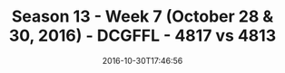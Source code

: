 ---
title: Season 13 - Week 7 (October 28 & 30, 2016) - DCGFFL - 4817 vs 4813
teams_score:
- team: 4817
  score:
- team: 4813
  score: 12
mvp: T. Spears (Kelly); J. Batac (Charcoal)
game-ball: T. Comparetto (Kelly); A. Robbins (Charcoal)
season: 13
week: 7
date: '2016-10-30T17:46:56'
pageid: season-13-week-7-october-28-30-2016-4817-vs-4813
---
